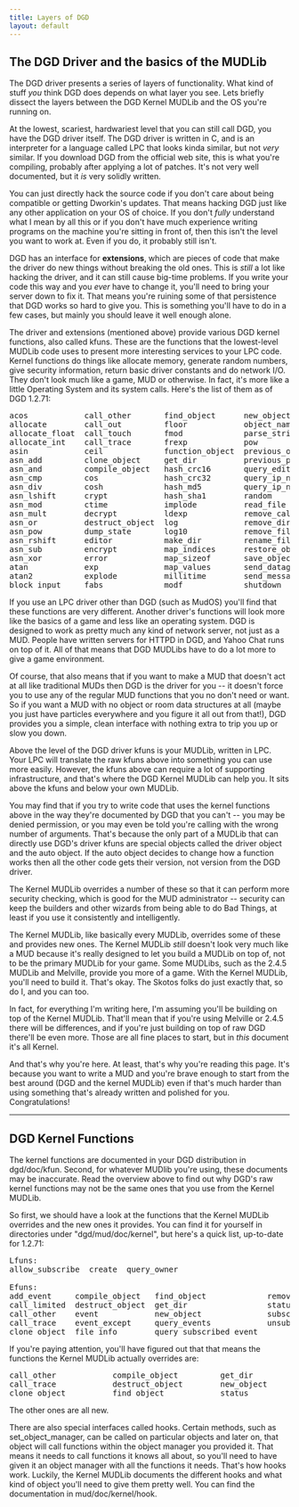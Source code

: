 ```yaml
---
title: Layers of DGD
layout: default
---
```


## The DGD Driver and the basics of the MUDLib

The DGD driver presents a series of layers of functionality.
What kind of stuff <i>you</i> think DGD does depends on what layer
you see. Lets briefly dissect the layers between the DGD Kernel
MUDLib and the OS you're running on.

At the lowest, scariest, hardwariest level that you can still
call DGD, you have the DGD driver itself. The DGD driver is written
in C, and is an interpreter for a language called LPC that looks
kinda similar, but not <i>very</i> similar. If you download DGD
from the official web site, this is what you're compiling, probably
after applying a lot of patches. It's not very well documented, but
it <i>is</i> very solidly written.

You can just directly hack the source code if you don't care
about being compatible or getting Dworkin's updates. That means
hacking DGD just like any other application on your OS of choice.
If you don't <i>fully</i> understand what I mean by all this or if
you don't have much experience writing programs on the machine
you're sitting in front of, then this isn't the level you want to
work at. Even if you do, it probably still isn't.

DGD has an interface for <b>extensions</b>, which are pieces of
code that make the driver do new things without breaking the old
ones. This is <i>still</i> a lot like hacking the driver, and it
can still cause big-time problems. If you write your code this way
and you <i>ever</i> have to change it, you'll need to bring your
server down to fix it. That means you're ruining some of that
persistence that DGD works so hard to give you. This is something
you'll have to do in a few cases, but mainly you should leave it
well enough alone.

The driver and extensions (mentioned above) provide various DGD
kernel functions, also called kfuns. These are the functions that
the lowest-level MUDLib code uses to present more interesting
services to your LPC code. Kernel functions do things like allocate
memory, generate random numbers, give security information, return
basic driver constants and do network I/O. They don't look much
like a game, MUD or otherwise. In fact, it's more like a little
Operating System and its system calls. Here's the list of them as
of DGD 1.2.71:

<pre>
acos            call_other       find_object      new_object        sin
allocate        call_out         floor            object_name       sinh
allocate_float  call_touch       fmod             parse_string      sizeof
allocate_int    call_trace       frexp            pow               sqrt
asin            ceil             function_object  previous_object   sscanf
asn_add         clone_object     get_dir          previous_program  status
asn_and         compile_object   hash_crc16       query_editor      strlen
asn_cmp         cos              hash_crc32       query_ip_name     swapout
asn_div         cosh             hash_md5         query_ip_number   tan
asn_lshift      crypt            hash_sha1        random            tanh
asn_mod         ctime            implode          read_file         this_object
asn_mult        decrypt          ldexp            remove_call_out   this_user
asn_or          destruct_object  log              remove_dir        time
asn_pow         dump_state       log10            remove_file       typeof
asn_rshift      editor           make_dir         rename_file       users
asn_sub         encrypt          map_indices      restore_object    write_file
asn_xor         error            map_sizeof       save_object
atan            exp              map_values       send_datagram
atan2           explode          millitime        send_message
block_input     fabs             modf             shutdown
</pre>

If you use an LPC driver other than DGD (such as MudOS) you'll
find that these functions are very different. Another driver's
functions will look more like the basics of a game and less like an
operating system. DGD is designed to work as pretty much any kind
of network server, not just as a MUD. People have written servers
for HTTPD in DGD, and Yahoo Chat runs on top of it. All of that
means that DGD MUDLibs have to do a lot more to give a game
environment.

Of course, that also means that if you want to make a MUD that
doesn't act at all like traditional MUDs then DGD is the driver for
you -- it doesn't force you to use any of the regular MUD functions
that you no don't need or want. So if you want a MUD with no object
or room data structures at all (maybe you just have particles
everywhere and you figure it all out from that!), DGD provides you
a simple, clean interface with nothing extra to trip you up or slow
you down.

Above the level of the DGD driver kfuns is your MUDLib, written
in LPC. Your LPC will translate the raw kfuns above into something
you can use more easily. However, the kfuns above can require a lot
of supporting infrastructure, and that's where the DGD Kernel
MUDLib can help you. It sits above the kfuns and below your own
MUDLib.

You may find that if you try to write code that uses the kernel
functions above in the way they're documented by DGD that you can't
-- you may be denied permission, or you may even be told you're
calling with the wrong number of arguments. That's because the only
part of a MUDLib that can directly use DGD's driver kfuns are
special objects called the driver object and the auto object. If
the auto object decides to change how a function works then all the
other code gets their version, not version from the DGD driver.

The Kernel MUDLib overrides a number of these so that it can
perform more security checking, which is good for the MUD
administrator -- security can keep the builders and other wizards
from being able to do Bad Things, at least if you use it
consistently and intelligently.

The Kernel MUDLib, like basically every MUDLib, overrides some
of these and provides new ones. The Kernel MUDLib <i>still</i>
doesn't look very much like a MUD because it's really designed to
let you build a MUDLib on top of, not to be the primary MUDLib for
your game. Some MUDLibs, such as the 2.4.5 MUDLib and Melville,
provide you more of a game. With the Kernel MUDLib, you'll need to
build it. That's okay. The Skotos folks do just exactly that,
so do I, and you can too.

In fact, for everything I'm writing here, I'm assuming you'll be
building on top of the Kernel MUDLib. That'll mean that if you're
using Melville or 2.4.5 there will be differences, and if you're
just building on top of raw DGD there'll be even more. Those are
all fine places to start, but in <i>this</i> document it's all
Kernel.

And that's why you're here. At least, that's why you're reading
this page. It's because you want to write a MUD and you're brave
enough to start from the best around (DGD and the kernel MUDLib)
even if that's much harder than using something that's already
written and polished for you. Congratulations!
<hr>

## DGD Kernel Functions

The kernel functions are documented in your DGD distribution in
dgd/doc/kfun. Second, for whatever MUDlib you're using, these
documents may be inaccurate. Read the overview above to find out
why DGD's raw kernel functions may not be the same ones that you
use from the Kernel MUDLib.

So first, we should have a look at the functions that the Kernel
MUDLib overrides and the new ones it provides. You can find it for
yourself in directories under "dgd/mud/doc/kernel", but here's a
quick list, up-to-date for 1.2.71:

<pre>
Lfuns:
allow_subscribe  create  query_owner

Efuns:
add_event     compile_object   find_object             remove_event
call_limited  destruct_object  get_dir                 status
call_other    event            new_object              subscribe_event
call_trace    event_except     query_events            unsubscribe_event
clone_object  file_info        query_subscribed_event
</pre>

If you're paying attention, you'll have figured out that that
means the functions the Kernel MUDLib actually overrides are:

<pre>
call_other            compile_object         get_dir
call_trace            destruct_object        new_object
clone_object          find_object            status
</pre>

The other ones are all new.

There are also special interfaces called hooks. Certain methods,
such as set_object_manager, can be called on particular objects and
later on, that object will call functions within the object manager
you provided it. That means it needs to call functions it knows all
about, so you'll need to have given it an object manager with all
the functions it needs. That's how hooks work. Luckily, the Kernel
MUDLib documents the different hooks and what kind of object you'll
need to give them pretty well. You can find the documentation in
mud/doc/kernel/hook.
